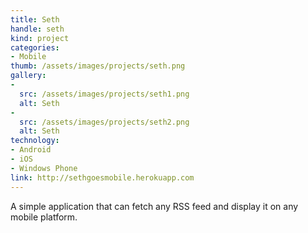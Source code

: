 ```yaml
---
title: Seth
handle: seth
kind: project
categories:
- Mobile
thumb: /assets/images/projects/seth.png
gallery:
-
  src: /assets/images/projects/seth1.png
  alt: Seth
-
  src: /assets/images/projects/seth2.png
  alt: Seth
technology:
- Android
- iOS
- Windows Phone
link: http://sethgoesmobile.herokuapp.com
---
```


A simple application that can fetch any RSS feed and display it on any mobile platform.
